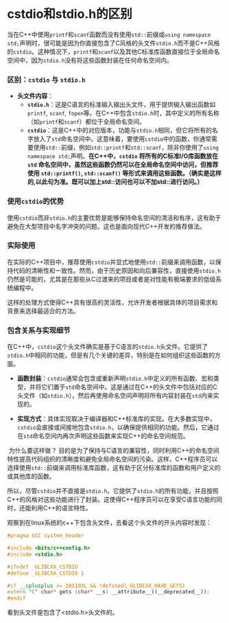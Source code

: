 # cstdio和stdio.h的区别

​	当在C++中使用`printf`和`scanf`函数而没有使用`std::`前缀或`using namespace std;`声明时，很可能是因为你直接包含了C风格的头文件`stdio.h`而不是C++风格的`cstdio`。这种情况下，`printf`和`scanf`以及其他C标准库函数直接位于全局命名空间中，因为`stdio.h`没有将这些函数封装在任何命名空间内。

### 区别：`cstdio` 与 `stdio.h`

- **头文件内容**：
  - **`stdio.h`**：这是C语言的标准输入输出头文件，用于提供输入输出函数如`printf`, `scanf`, `fopen`等。在C++中包含`stdio.h`时，其中定义的所有名称（如`printf`和`scanf`）都位于全局命名空间。
  - **`cstdio`**：这是C++中的对应版本，功能与`stdio.h`相同，但它将所有的名字放入了`std`命名空间中。这意味着，要使用`cstdio`中的函数，你通常需要使用`std::`前缀，例如`std::printf`和`std::scanf`，除非你使用了`using namespace std;`声明。**在C++中，`cstdio` 将所有的C标准I/O库函数放在 `std` 命名空间中，虽然这些函数仍然可以在全局命名空间中访问，但推荐使用 `std::printf()`, `std::scanf()` 等形式来调用这些函数。（确实是这样的,以此句为准。既可以加上std::访问也可以不加std::进行访问。）**

### 使用`cstdio`的优势
​	使用`cstdio`而非`stdio.h`的主要优势是能够保持命名空间的清洁和有序，这有助于避免在大型项目中名字冲突的问题。这也是面向现代C++开发的推荐做法。

### 实际使用
​	在实际的C++项目中，推荐使用`cstdio`并显式地使用`std::`前缀来调用函数，以保持代码的清晰性和一致性。然而，由于历史原因和向后兼容性，直接使用`stdio.h`仍然是可能的，尤其是在那些从C过渡来的项目或者是对性能有极端要求的低级系统编程中。

​	这样的处理方式使得C++具有很高的灵活性，允许开发者根据具体的项目需求和背景来选择最适合的方法。

### 包含关系与实现细节

​	在C++中，`cstdio`这个头文件确实是基于C语言的`stdio.h`头文件。它提供了`stdio.h`中相同的功能，但是有几个关键的差异，特别是在如何组织这些函数的方面。

- **函数封装**：`cstdio`通常会包含或重新声明`stdio.h`中定义的所有函数、宏和类型，并将它们置于`std`命名空间中。这是通过在C++的头文件中包括对应的C头文件（如`stdio.h`），然后再使用命名空间声明将所有内容封装在`std`内来实现的。

- **实现方式**：具体实现取决于编译器和C++标准库的实现。在大多数实现中，`cstdio`会直接或间接地包含`stdio.h`，以确保提供相同的功能。然后，它通过在`std`命名空间内再次声明这些函数来实现C++的命名空间规范。

​	为什么要这样做？ 目的是为了保持与C语言的兼容性，同时利用C++的命名空间特性提高代码组织的清晰度和避免全局命名空间的污染。这样，C++程序员可以选择使用`std::`前缀来调用标准库函数，这有助于区分标准库的函数和用户定义的或其他库的函数。

​	所以，尽管`cstdio`并不直接是`stdio.h`，它提供了`stdio.h`的所有功能，并且按照C++的风格对这些功能进行了封装。这使得C++程序员可以在享受C语言功能的同时，还能利用C++的语言特性。

​	观察到在linux系统的c++下包含<cstdio>头文件，去看这个头文件的开头内容时发现：

```cpp
#pragma GCC system_header

#include <bits/c++config.h>
#include <stdio.h>

#ifndef _GLIBCXX_CSTDIO
#define _GLIBCXX_CSTDIO 1

#if __cplusplus <= 201103L && !defined(_GLIBCXX_HAVE_GETS)
extern "C" char* gets (char* __s) __attribute__((__deprecated__));
#endif
```

看到<cstdio>头文件是包含了<stdio.h>头文件的。

